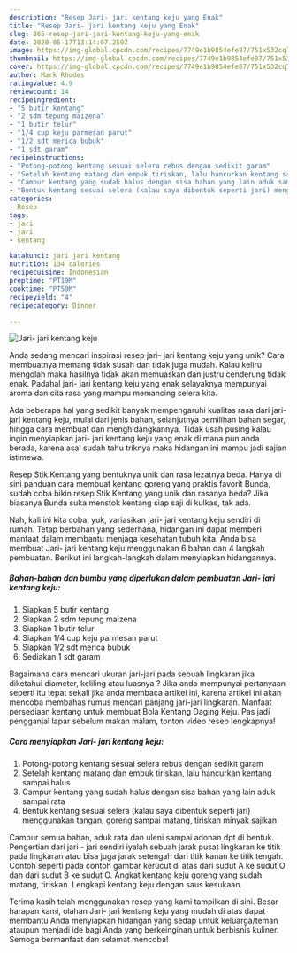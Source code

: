 ```yaml
---
description: "Resep Jari- jari kentang keju yang Enak"
title: "Resep Jari- jari kentang keju yang Enak"
slug: 865-resep-jari-jari-kentang-keju-yang-enak
date: 2020-05-17T13:14:07.259Z
image: https://img-global.cpcdn.com/recipes/7749e1b9854efe87/751x532cq70/jari-jari-kentang-keju-foto-resep-utama.jpg
thumbnail: https://img-global.cpcdn.com/recipes/7749e1b9854efe87/751x532cq70/jari-jari-kentang-keju-foto-resep-utama.jpg
cover: https://img-global.cpcdn.com/recipes/7749e1b9854efe87/751x532cq70/jari-jari-kentang-keju-foto-resep-utama.jpg
author: Mark Rhodes
ratingvalue: 4.9
reviewcount: 14
recipeingredient:
- "5 butir kentang"
- "2 sdm tepung maizena"
- "1 butir telur"
- "1/4 cup keju parmesan parut"
- "1/2 sdt merica bubuk"
- "1 sdt garam"
recipeinstructions:
- "Potong-potong kentang sesuai selera rebus dengan sedikit garam"
- "Setelah kentang matang dan empuk tiriskan, lalu hancurkan kentang sampai halus"
- "Campur kentang yang sudah halus dengan sisa bahan yang lain aduk sampai rata"
- "Bentuk kentang sesuai selera (kalau saya dibentuk seperti jari) menggunakan tangan, goreng sampai matang, tiriskan minyak sajikan"
categories:
- Resep
tags:
- jari
- jari
- kentang

katakunci: jari jari kentang 
nutrition: 134 calories
recipecuisine: Indonesian
preptime: "PT19M"
cooktime: "PT59M"
recipeyield: "4"
recipecategory: Dinner

---
```



![Jari- jari kentang keju](https://img-global.cpcdn.com/recipes/7749e1b9854efe87/751x532cq70/jari-jari-kentang-keju-foto-resep-utama.jpg)

Anda sedang mencari inspirasi resep jari- jari kentang keju yang unik? Cara membuatnya memang tidak susah dan tidak juga mudah. Kalau keliru mengolah maka hasilnya tidak akan memuaskan dan justru cenderung tidak enak. Padahal jari- jari kentang keju yang enak selayaknya mempunyai aroma dan cita rasa yang mampu memancing selera kita.

Ada beberapa hal yang sedikit banyak mempengaruhi kualitas rasa dari jari- jari kentang keju, mulai dari jenis bahan, selanjutnya pemilihan bahan segar, hingga cara membuat dan menghidangkannya. Tidak usah pusing kalau ingin menyiapkan jari- jari kentang keju yang enak di mana pun anda berada, karena asal sudah tahu triknya maka hidangan ini mampu jadi sajian istimewa.

Resep Stik Kentang yang bentuknya unik dan rasa lezatnya beda. Hanya di sini panduan cara membuat kentang goreng yang praktis favorit Bunda, sudah coba bikin resep Stik Kentang yang unik dan rasanya beda? Jika biasanya Bunda suka menstok kentang siap saji di kulkas, tak ada.


Nah, kali ini kita coba, yuk, variasikan jari- jari kentang keju sendiri di rumah. Tetap berbahan yang sederhana, hidangan ini dapat memberi manfaat dalam membantu menjaga kesehatan tubuh kita. Anda bisa membuat Jari- jari kentang keju menggunakan 6 bahan dan 4 langkah pembuatan. Berikut ini langkah-langkah dalam menyiapkan hidangannya.

<!--inarticleads1-->

##### Bahan-bahan dan bumbu yang diperlukan dalam pembuatan Jari- jari kentang keju:

1. Siapkan 5 butir kentang
1. Siapkan 2 sdm tepung maizena
1. Siapkan 1 butir telur
1. Siapkan 1/4 cup keju parmesan parut
1. Siapkan 1/2 sdt merica bubuk
1. Sediakan 1 sdt garam


Bagaimana cara mencari ukuran jari-jari pada sebuah lingkaran jika diketahui diameter, keliling atau luasnya ? Jika anda mempunyai pertanyaan seperti itu tepat sekali jika anda membaca artikel ini, karena artikel ini akan mencoba membahas rumus mencari panjang jari-jari lingkaran. Manfaat persediaan kentang untuk membuat Bola Kentang Daging Keju. Pas jadi pengganjal lapar sebelum makan malam, tonton video resep lengkapnya! 

<!--inarticleads2-->

##### Cara menyiapkan Jari- jari kentang keju:

1. Potong-potong kentang sesuai selera rebus dengan sedikit garam
1. Setelah kentang matang dan empuk tiriskan, lalu hancurkan kentang sampai halus
1. Campur kentang yang sudah halus dengan sisa bahan yang lain aduk sampai rata
1. Bentuk kentang sesuai selera (kalau saya dibentuk seperti jari) menggunakan tangan, goreng sampai matang, tiriskan minyak sajikan


Campur semua bahan, aduk rata dan uleni sampai adonan dpt di bentuk. Pengertian dari jari - jari sendiri iyalah sebuah jarak pusat lingkaran ke titik pada lingkaran atau bisa juga jarak setengah dari titik kanan ke titik tengah. Contoh seperti pada contoh gambar kerucut di atas dari sudut A ke sudut O dan dari sudut B ke sudut O. Angkat kentang keju goreng yang sudah matang, tiriskan. Lengkapi kentang keju dengan saus kesukaan. 

Terima kasih telah menggunakan resep yang kami tampilkan di sini. Besar harapan kami, olahan Jari- jari kentang keju yang mudah di atas dapat membantu Anda menyiapkan hidangan yang sedap untuk keluarga/teman ataupun menjadi ide bagi Anda yang berkeinginan untuk berbisnis kuliner. Semoga bermanfaat dan selamat mencoba!
